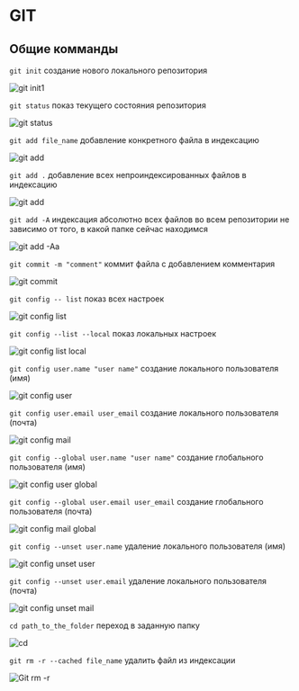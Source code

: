 # GIT

## Общие комманды

```git init``` создание нового локального репозитория

![git init1](https://user-images.githubusercontent.com/125362721/220983814-22726480-aee0-4348-a314-f579eef2f5b4.jpg)

```git status``` показ текущего состояния репозитория

![git status](https://user-images.githubusercontent.com/125362721/220984694-ba3a4fa9-82c5-44e8-be80-28b848d7d226.jpg)

```git add file_name``` добавление конкретного файла в индексацию

![git add](https://user-images.githubusercontent.com/125362721/220985002-4311de00-521b-494c-ba7d-144531eae667.jpg)

```git add .``` добавление всех непроиндексированных файлов в индексацию

![git add ](https://user-images.githubusercontent.com/125362721/220985175-ba727e4d-3994-4996-aa43-831076a8e94b.jpg)

```git add -A``` индексация абсолютно всех файлов во всем репозитории не зависимо от того, в какой папке сейчас находимся

![git add -Aa](https://user-images.githubusercontent.com/125362721/220985549-626fcce6-8511-4006-9e93-61018f611a02.jpg)

```git commit -m "comment"``` коммит файла с добавлением комментария

![git commit](https://user-images.githubusercontent.com/125362721/220986024-5842bfbd-34f8-449b-b23e-39b7fac96eed.jpg)

```git config -- list``` показ всех настроек

![git config list](https://user-images.githubusercontent.com/125362721/220986927-c87a9b49-09c3-4909-817c-03fb6bb1e6c6.jpg)

```git config --list --local``` показ локальных настроек

![git config list local](https://user-images.githubusercontent.com/125362721/220987135-55562fa9-7051-4172-bc36-e776d5371cdc.jpg)

```git config user.name "user name"``` создание локального пользователя (имя)

![git config user](https://user-images.githubusercontent.com/125362721/220987703-856717cb-b2c5-4793-963a-b300eb4b1869.jpg)

```git config user.email user_email``` создание локального пользователя (почта)

![git config mail](https://user-images.githubusercontent.com/125362721/220988062-2eec360c-305b-4553-ae1a-b9165614877e.jpg)

```git config --global user.name "user name"``` создание глобального пользователя (имя)

![git config user global](https://user-images.githubusercontent.com/125362721/220990394-66ebfd1c-0b11-4ce8-a21d-26ea6c0dd3f8.jpg)

```git config --global user.email user_email``` создание глобального пользователя (почта)

![git config mail global](https://user-images.githubusercontent.com/125362721/220990683-f7f626ff-450d-452c-b67a-84e9d3a59122.jpg)

```git config --unset user.name``` удаление локального пользователя (имя)

![git config unset user](https://user-images.githubusercontent.com/125362721/220990907-a4914bbb-7a15-4da5-aa22-86811fe7f534.jpg)

```git config --unset user.email``` удаление локального пользователя (почта)

![git config unset mail](https://user-images.githubusercontent.com/125362721/220991143-1be49f4c-0163-45c2-a108-8a212b8384cc.jpg)

```cd path_to_the_folder``` переход в заданную папку

![cd](https://user-images.githubusercontent.com/125362721/220991491-3cce165b-7a0f-4ec6-b01a-ab99caedc35d.jpg)

```git rm -r --cached file_name``` удалить файл из индексации

![Git rm -r](https://user-images.githubusercontent.com/125362721/220991883-3443207b-7a9d-4ad6-80c8-1bb225da2a19.jpg)
